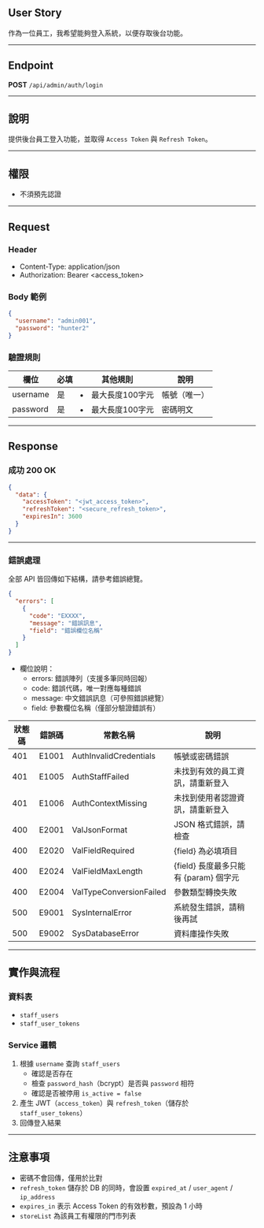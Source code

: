 ## User Story

作為一位員工，我希望能夠登入系統，以便存取後台功能。

---

## Endpoint

**POST** `/api/admin/auth/login`

---

## 說明

提供後台員工登入功能，並取得 `Access Token` 與 `Refresh Token`。

---

## 權限

- 不須預先認證

---

## Request

### Header

- Content-Type: application/json
- Authorization: Bearer <access_token>

### Body 範例

```json
{
  "username": "admin001",
  "password": "hunter2"
}
```

### 驗證規則

| 欄位     | 必填 | 其他規則            | 說明         |
| -------- | ---- | ------------------- | ------------ |
| username | 是   | <li>最大長度100字元 | 帳號（唯一） |
| password | 是   | <li>最大長度100字元 | 密碼明文     |

---

## Response

### 成功 200 OK

```json
{
  "data": {
    "accessToken": "<jwt_access_token>",
    "refreshToken": "<secure_refresh_token>",
    "expiresIn": 3600
  }
}
```

---

### 錯誤處理

全部 API 皆回傳如下結構，請參考錯誤總覽。

```json
{
  "errors": [
    {
      "code": "EXXXX",
      "message": "錯誤訊息",
      "field": "錯誤欄位名稱"
    }
  ]
}
```

- 欄位說明：
  - errors: 錯誤陣列（支援多筆同時回報）
  - code: 錯誤代碼，唯一對應每種錯誤
  - message: 中文錯誤訊息（可參照錯誤總覽）
  - field: 參數欄位名稱（僅部分驗證錯誤有）

| 狀態碼 | 錯誤碼 | 常數名稱                | 說明                                  |
| ------ | ------ | ----------------------- | ------------------------------------- |
| 401    | E1001  | AuthInvalidCredentials  | 帳號或密碼錯誤                        |
| 401    | E1005  | AuthStaffFailed         | 未找到有效的員工資訊，請重新登入      |
| 401    | E1006  | AuthContextMissing      | 未找到使用者認證資訊，請重新登入      |
| 400    | E2001  | ValJsonFormat           | JSON 格式錯誤，請檢查                 |
| 400    | E2020  | ValFieldRequired        | {field} 為必填項目                    |
| 400    | E2024  | ValFieldMaxLength       | {field} 長度最多只能有 {param} 個字元 |
| 400    | E2004  | ValTypeConversionFailed | 參數類型轉換失敗                      |
| 500    | E9001  | SysInternalError        | 系統發生錯誤，請稍後再試              |
| 500    | E9002  | SysDatabaseError        | 資料庫操作失敗                        |

---

## 實作與流程

### 資料表

- `staff_users`
- `staff_user_tokens`

### Service 邏輯

1. 根據 `username` 查詢 `staff_users`
   - 確認是否存在
   - 檢查 `password_hash`（bcrypt）是否與 `password` 相符
   - 確認是否被停用 `is_active = false`
2. 產生 JWT（`access_token`）與 `refresh_token`（儲存於 `staff_user_tokens`）
3. 回傳登入結果

---

## 注意事項

- 密碼不會回傳，僅用於比對
- `refresh_token` 儲存於 DB 的同時，會設置 `expired_at` / `user_agent` / `ip_address`
- `expires_in` 表示 Access Token 的有效秒數，預設為 1 小時
- `storeList` 為該員工有權限的門市列表
